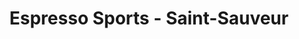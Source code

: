---
title: "Espresso Sports - Saint-Sauveur"
url: /saint-sauveur/espresso-sports-saint-sauveur/
shop: bicycle
---